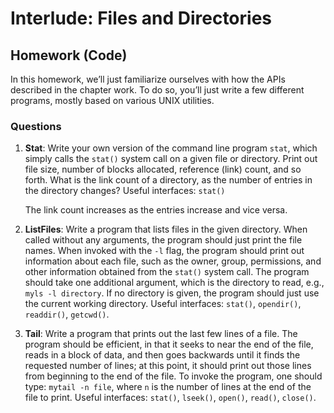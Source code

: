 # Interlude: Files and Directories

## Homework (Code)

In this homework, we’ll just familiarize ourselves with how the APIs described in the chapter work. To do so, you’ll just write a few different programs, mostly based on various UNIX utilities.

### Questions

1. **Stat**: Write your own version of the command line program `stat`, which simply calls the `stat()` system call on a given file or directory. Print out file size, number of blocks allocated, reference (link) count, and so forth. What is the link count of a directory, as the number of entries in the directory changes? Useful interfaces: `stat()`

    The link count increases as the entries increase and vice versa.

2. **ListFiles**: Write a program that lists files in the given directory. When called without any arguments, the program should just print the file names. When invoked with the `-l` flag, the program should print out information about each file, such as the owner, group, permissions, and other information obtained from the `stat()` system call. The program should take one additional argument, which is the directory to read, e.g., `myls -l directory`. If no directory is given, the program should just use the current working directory. Useful interfaces: `stat()`, `opendir()`, `readdir()`, `getcwd()`.

3. **Tail**: Write a program that prints out the last few lines of a file. The program should be efficient, in that it seeks to near the end of the file, reads in a block of data, and then goes backwards until it finds the requested number of lines; at this point, it should print out those lines from beginning to the end of the file. To invoke the program, one should type: `mytail -n file`, where `n` is the number of lines at the end of the file to print. Useful interfaces: `stat()`, `lseek()`, `open()`, `read()`, `close()`.
